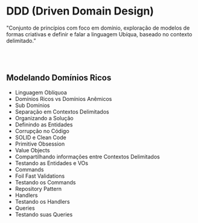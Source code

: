 # DDD (Driven Domain Design)

"Conjunto de princípios com foco em domínio, exploração de modelos de formas criativas e definir e falar a linguagem Ubíqua, baseado no contexto delimitado.”

<br/><br/>

## Modelando Domínios Ricos

- Linguagem Oblíquoa
- Domínios Ricos vs Domínios Anêmicos
- Sub Domínios
- Separação em Contextos Delimitados
- Organizando a Solução
- Definindo as Entidades
- Corrupção no Código
- SOLID e Clean Code
- Primitive Obsession
- Value Objects
- Compartilhando informações entre Contextos Delimitados
- Testando as Entidades e VOs
- Commands
- Foil Fast Validations
- Testando os Commands
- Repository Pattern
- Handlers
- Testando os Handlers
- Queries
- Testando suas Queries
